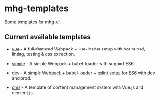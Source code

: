 # mhg-templates
Some templates for mhg-cli.

## Current available templates 

- [vue](https://github.com/hamger/mhg-templates/tree/vue) - A full-featured Webpack + vue-loader setup with hot reload, linting, testing & css extraction.

- [simple](https://github.com/hamger/mhg-templates/tree/simple) - A simple Webpack + babel-loader with support ES6.

- [dev](https://github.com/hamger/mhg-templates/tree/dev) - A simple Webpack + babel-loader + eslint setup for ES6 with dev and prod.

- [cms](https://github.com/hamger/mhg-templates/tree/cms) - A template of content management system with Vue.js and element.js.
